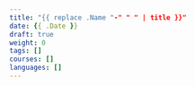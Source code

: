 ```yaml
---
title: "{{ replace .Name "-" " " | title }}"
date: {{ .Date }}
draft: true
weight: 0
tags: []
courses: []
languages: []
---
```

